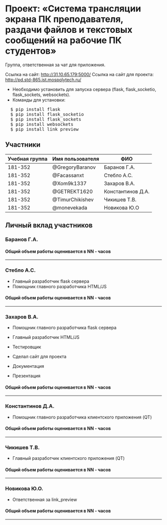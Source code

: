 ﻿# Проект: «Система трансляции экрана ПК преподавателя, раздачи файлов и текстовых сообщений на рабочие ПК студентов»

Группа, ответственная за чат для приложения.

Ссылка на сайт: http://31.10.65.179:5000/
Ссылка на сайт для проекта: http://pd.std-865.ist.mospolytech.ru/

+ Необходимо установить для запуска сервера (flask, flask_socketio, flask_sockets, websockets).
+ Команды для установки:
<pre>
  $ pip install flask
  $ pip install flask_socketio
  $ pip install flask_sockets
  $ pip install websockets
  $ pip install link_preview
</pre>
## Участники

| Учебная группа | Имя пользователя | ФИО                      |
|----------------|------------------|--------------------------|
| 181-352        | @GregoryBaranov  | Баранов  Г.А.            |
| 181-352        | @Facassanxt      | Стебло А.С.              |
| 181-352        | @Xom9k1337       | Захаров В.А.             |
| 181-352        | @GETREKT1620     | Константинов Д.А.        |
| 181-352        | @TimurChikishev  | Чикишев Т.В.             |
| 181-352        | @monevekada      | Новикова Ю.О             |

## Личный вклад участников

### Баранов Г.А.
#### Общий объем работы оценивается в NN - часов
----
### Стебло А.С.  
+ Главный разработчик flask сервера
+ Помощник главного разработчика HTML/JS 
#### Общий объем работы оценивается в NN - часов
----
### Захаров В.А.
+ Помощник главного разработчика flask сервера
+ Главный разработчик HTML/JS
+ Тестировщик
+ Сделал сайт для проекта

+ Документация
+ Презентация
#### Общий объем работы оценивается в NN - часов
----
### Константинов Д.А.
+ Помощник главного разработчика клиентского приложения (QT)
#### Общий объем работы оценивается в NN - часов
----
### Чикишев Т.В.
+ Главный разработчик клиентского приложения (QT)
#### Общий объем работы оценивается в NN - часов
----
### Новикова Ю.О.
+ Ответственная за link_preview
#### Общий объем работы оценивается в NN - часов
----
